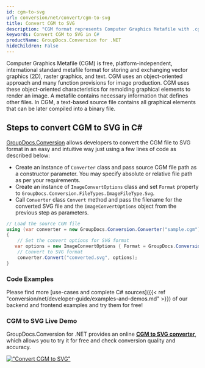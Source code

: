 ```yaml
---
id: cgm-to-svg
url: conversion/net/convert/cgm-to-svg
title: Convert CGM to SVG
description: "CGM format represents Computer Graphics Metafile with .cgm extension. Learn how to convert CGM to SVG file programmatically in C# language using GroupDocs.Conversion for .NET library."
keywords: Convert CGM to SVG in C#
productName: GroupDocs.Conversion for .NET
hideChildren: False
---
```


Computer Graphics Metafile (CGM) is free, platform-independent, international standard metafile format for storing and exchanging vector graphics (2D), raster graphics, and text. CGM uses an object-oriented approach and many function provisions for image production. CGM uses these object-oriented characteristics for remolding graphical elements to render an image. A metafile contains necessary information that defines other files. In CGM, a text-based source file contains all graphical elements that can be later compiled into a binary file.

## Steps to convert CGM to SVG in C#

[GroupDocs.Conversion](https://products.groupdocs.com/conversion/net) allows developers to convert the CGM file to SVG format in an easy and intuitive way just using a few lines of code as described below:

* Create an instance of `Converter` class and pass source CGM file path as a constructor parameter. You may specify absolute or relative file path as per your requirements. 
* Create an instance of `ImageConvertOptions` class and set `Format` property to `GroupDocs.Conversion.FileTypes.ImageFileType.Svg`.
* Call `Converter` class `Convert` method and pass the filename for the converted SVG file and the `ImageConvertOptions` object from the previous step as parameters.

```csharp
// Load the source CGM file
using (var converter = new GroupDocs.Conversion.Converter("sample.cgm"))
{
    // Set the convert options for SVG format
   var options = new ImageConvertOptions { Format = GroupDocs.Conversion.FileTypes.ImageFileType.Svg };
    // Convert to SVG format
    converter.Convert("converted.svg", options);
}
```

### Code Examples

Please find more [use-cases and complete C# sources]({{< ref "conversion/net/developer-guide/examples-and-demos.md" >}}) of our backend and frontend examples and try them for free!

### CGM to SVG Live Demo

GroupDocs.Conversion for .NET provides an online [**CGM to SVG converter**](https://products.groupdocs.app/conversion/cgm-to-svg), which allows you to try it for free and check conversion quality and accuracy.

[!["Convert CGM to SVG"](conversion/net/images/convert-to-svg/convert-cgm-to-svg.png)](https://products.groupdocs.app/conversion/cgm-to-svg)